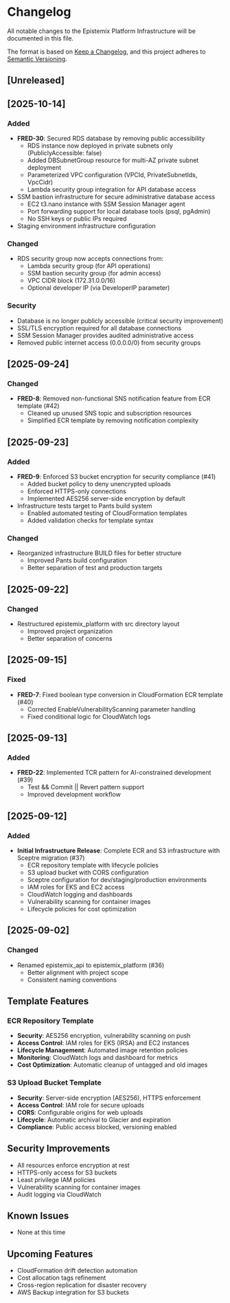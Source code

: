 # Changelog

All notable changes to the Epistemix Platform Infrastructure will be documented in this file.

The format is based on [Keep a Changelog](https://keepachangelog.com/en/1.0.0/),
and this project adheres to [Semantic Versioning](https://semver.org/spec/v2.0.0.html).

## [Unreleased]

## [2025-10-14]

### Added
- **FRED-30**: Secured RDS database by removing public accessibility
  - RDS instance now deployed in private subnets only (PubliclyAccessible: false)
  - Added DBSubnetGroup resource for multi-AZ private subnet deployment
  - Parameterized VPC configuration (VPCId, PrivateSubnetIds, VpcCidr)
  - Lambda security group integration for API database access
- SSM bastion infrastructure for secure administrative database access
  - EC2 t3.nano instance with SSM Session Manager agent
  - Port forwarding support for local database tools (psql, pgAdmin)
  - No SSH keys or public IPs required
- Staging environment infrastructure configuration

### Changed
- RDS security group now accepts connections from:
  - Lambda security group (for API operations)
  - SSM bastion security group (for admin access)
  - VPC CIDR block (172.31.0.0/16)
  - Optional developer IP (via DeveloperIP parameter)

### Security
- Database is no longer publicly accessible (critical security improvement)
- SSL/TLS encryption required for all database connections
- SSM Session Manager provides audited administrative access
- Removed public internet access (0.0.0.0/0) from security groups

## [2025-09-24]

### Changed
- **FRED-8**: Removed non-functional SNS notification feature from ECR template (#42)
  - Cleaned up unused SNS topic and subscription resources
  - Simplified ECR template by removing notification complexity

## [2025-09-23]

### Added
- **FRED-9**: Enforced S3 bucket encryption for security compliance (#41)
  - Added bucket policy to deny unencrypted uploads
  - Enforced HTTPS-only connections
  - Implemented AES256 server-side encryption by default
- Infrastructure tests target to Pants build system
  - Enabled automated testing of CloudFormation templates
  - Added validation checks for template syntax

### Changed
- Reorganized infrastructure BUILD files for better structure
  - Improved Pants build configuration
  - Better separation of test and production targets

## [2025-09-22]

### Changed
- Restructured epistemix_platform with src directory layout
  - Improved project organization
  - Better separation of concerns

## [2025-09-15]

### Fixed
- **FRED-7**: Fixed boolean type conversion in CloudFormation ECR template (#40)
  - Corrected EnableVulnerabilityScanning parameter handling
  - Fixed conditional logic for CloudWatch logs

## [2025-09-13]

### Added
- **FRED-22**: Implemented TCR pattern for AI-constrained development (#39)
  - Test && Commit || Revert pattern support
  - Improved development workflow

## [2025-09-12]

### Added
- **Initial Infrastructure Release**: Complete ECR and S3 infrastructure with Sceptre migration (#37)
  - ECR repository template with lifecycle policies
  - S3 upload bucket with CORS configuration
  - Sceptre configuration for dev/staging/production environments
  - IAM roles for EKS and EC2 access
  - CloudWatch logging and dashboards
  - Vulnerability scanning for container images
  - Lifecycle policies for cost optimization

## [2025-09-02]

### Changed
- Renamed epistemix_api to epistemix_platform (#36)
  - Better alignment with project scope
  - Consistent naming conventions

## Template Features

### ECR Repository Template
- **Security**: AES256 encryption, vulnerability scanning on push
- **Access Control**: IAM roles for EKS (IRSA) and EC2 instances
- **Lifecycle Management**: Automated image retention policies
- **Monitoring**: CloudWatch logs and dashboard for metrics
- **Cost Optimization**: Automatic cleanup of untagged and old images

### S3 Upload Bucket Template
- **Security**: Server-side encryption (AES256), HTTPS enforcement
- **Access Control**: IAM role for secure uploads
- **CORS**: Configurable origins for web uploads
- **Lifecycle**: Automatic archival to Glacier and expiration
- **Compliance**: Public access blocked, versioning enabled

## Security Improvements
- All resources enforce encryption at rest
- HTTPS-only access for S3 buckets
- Least privilege IAM policies
- Vulnerability scanning for container images
- Audit logging via CloudWatch

## Known Issues
- None at this time

## Upcoming Features
- CloudFormation drift detection automation
- Cost allocation tags refinement
- Cross-region replication for disaster recovery
- AWS Backup integration for S3 buckets